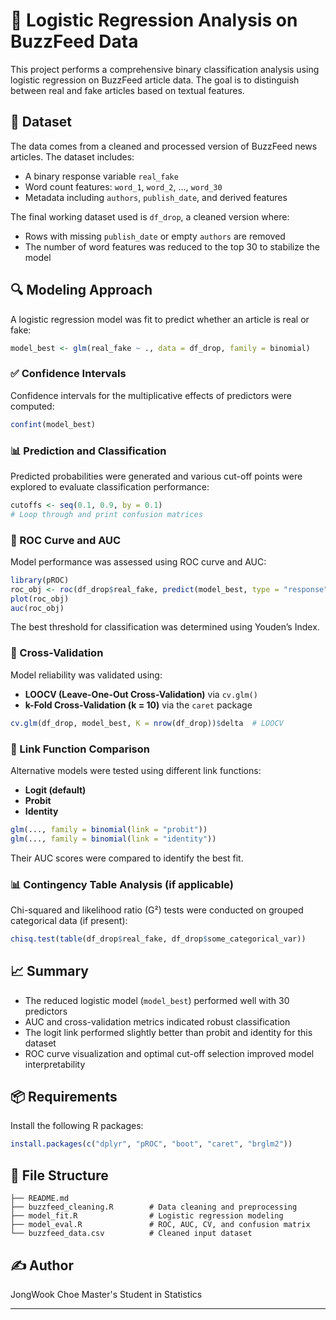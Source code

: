 
# 📰 Logistic Regression Analysis on BuzzFeed Data

This project performs a comprehensive binary classification analysis using logistic regression on BuzzFeed article data. The goal is to distinguish between real and fake articles based on textual features.

## 📁 Dataset

The data comes from a cleaned and processed version of BuzzFeed news articles. The dataset includes:

* A binary response variable `real_fake`
* Word count features: `word_1`, `word_2`, ..., `word_30`
* Metadata including `authors`, `publish_date`, and derived features

The final working dataset used is `df_drop`, a cleaned version where:

* Rows with missing `publish_date` or empty `authors` are removed
* The number of word features was reduced to the top 30 to stabilize the model

## 🔍 Modeling Approach

A logistic regression model was fit to predict whether an article is real or fake:

```r
model_best <- glm(real_fake ~ ., data = df_drop, family = binomial)
```

### ✅ Confidence Intervals

Confidence intervals for the multiplicative effects of predictors were computed:

```r
confint(model_best)
```

### 📊 Prediction and Classification

Predicted probabilities were generated and various cut-off points were explored to evaluate classification performance:

```r
cutoffs <- seq(0.1, 0.9, by = 0.1)
# Loop through and print confusion matrices
```

### 🧪 ROC Curve and AUC

Model performance was assessed using ROC curve and AUC:

```r
library(pROC)
roc_obj <- roc(df_drop$real_fake, predict(model_best, type = "response"))
plot(roc_obj)
auc(roc_obj)
```

The best threshold for classification was determined using Youden’s Index.

### 🔄 Cross-Validation

Model reliability was validated using:

* **LOOCV (Leave-One-Out Cross-Validation)** via `cv.glm()`
* **k-Fold Cross-Validation (k = 10)** via the `caret` package

```r
cv.glm(df_drop, model_best, K = nrow(df_drop))$delta  # LOOCV
```

### 🔁 Link Function Comparison

Alternative models were tested using different link functions:

* **Logit (default)**
* **Probit**
* **Identity**

```r
glm(..., family = binomial(link = "probit"))
glm(..., family = binomial(link = "identity"))
```

Their AUC scores were compared to identify the best fit.

### 📊 Contingency Table Analysis (if applicable)

Chi-squared and likelihood ratio (G²) tests were conducted on grouped categorical data (if present):

```r
chisq.test(table(df_drop$real_fake, df_drop$some_categorical_var))
```

## 📈 Summary

* The reduced logistic model (`model_best`) performed well with 30 predictors
* AUC and cross-validation metrics indicated robust classification
* The logit link performed slightly better than probit and identity for this dataset
* ROC curve visualization and optimal cut-off selection improved model interpretability

## 📦 Requirements

Install the following R packages:

```r
install.packages(c("dplyr", "pROC", "boot", "caret", "brglm2"))
```

## 📁 File Structure

```
├── README.md
├── buzzfeed_cleaning.R        # Data cleaning and preprocessing
├── model_fit.R                # Logistic regression modeling
├── model_eval.R               # ROC, AUC, CV, and confusion matrix
└── buzzfeed_data.csv          # Cleaned input dataset
```

## ✍️ Author

JongWook Choe
Master's Student in Statistics

---
